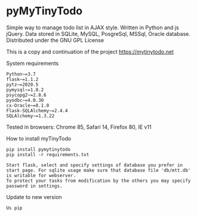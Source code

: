# pyMyTinyTodo
Simple way to manage todo list in AJAX style.
Written in Python and js jQuery.
Data stored in SQLite, MySQL, PosgreSql, MSSql, Oracle database.
Distributed under the GNU GPL License

This is a copy and continuation of the project https://mytinytodo.net

System requirements

    Python~=3.7
    flask~=1.1.2
    pytz~=2020.5
    pymysql~=1.0.2
    psycopg2~=2.8.6
    pyodbc~=4.0.30
    cx-Oracle~=8.1.0
    Flask-SQLAlchemy~=2.4.4
    SQLAlchemy~=1.3.22


Tested in browsers: Chrome 85, Safari 14, Firefox 80, IE v11

How to install myTinyTodo

    pip install pymytinytodo
    pip install -r requirements.txt
    
    Start flask, select and specify settings of database you prefer in start page. For sqlite usage make sure that database file 'db/mtt.db' is writable for webserver.
    To protect your tasks from modification by the others you may specify password in settings.

Update to new version

    Us pip
    
